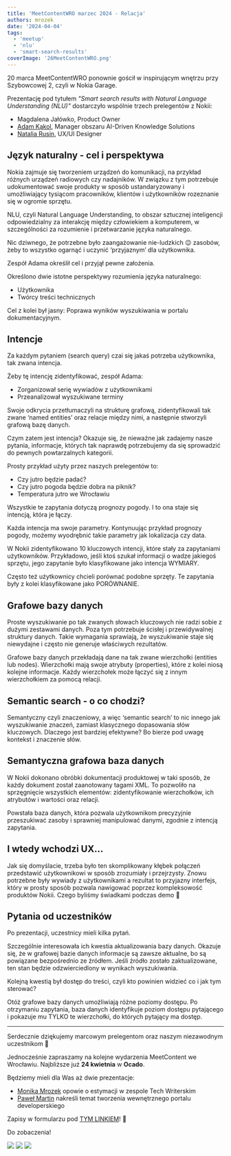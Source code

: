 ```yaml
---
title: 'MeetContentWRO marzec 2024 - Relacja'
authors: mrozek
date: '2024-04-04'
tags:
  - 'meetup'
  - 'nlu'
  - 'smart-search-results'
coverImage: '26MeetContentWRO.png'
---
```


20 marca MeetContentWRO ponownie gościł w inspirującym wnętrzu przy Szybowcowej 2, czyli w Nokia Garage. 

Prezentację pod tytułem *"Smart search results with Natural Language Understanding (NLU)"* dostarczyło wspólnie trzech prelegentów z Nokii:

<!--truncate-->


* Magdalena Jałówko, Product Owner
* [Adam Kąkol](https://www.linkedin.com/in/adam-kakol-14753b135/), Manager obszaru AI-Driven Knowledge Solutions
* [Natalia Rusin](https://www.linkedin.com/in/natalia-rusin-237930221/), UX/UI Designer

## Język naturalny - cel i perspektywa

Nokia zajmuje się tworzeniem urządzeń do komunikacji, na przykład różnych urządzeń radiowych czy nadajników. W związku z tym potrzebuje udokumentować swoje produkty w sposób ustandaryzowany i umożliwiający tysiącom pracowników, klientów i użytkowników rozeznanie się w ogromie sprzętu.

NLU, czyli Natural Language Understanding, to obszar sztucznej inteligencji odpowiedzialny za interakcję między człowiekiem a komputerem, w szczególności za rozumienie i przetwarzanie języka naturalnego.

Nic dziwnego, że potrzebne było zaangażowanie nie-ludzkich 😉 zasobów, żeby to wszystko ogarnąć i uczynić ‘przyjaznym’ dla użytkownika. 

Zespół Adama określił cel i przyjął pewne założenia. 

Określono dwie istotne perspektywy rozumienia języka naturalnego:

* Użytkownika
* Twórcy treści technicznych

Cel z kolei był jasny: Poprawa wyników wyszukiwania w portalu dokumentacyjnym.

## Intencje

Za każdym pytaniem (search query) czai się jakaś potrzeba użytkownika, tak zwana intencja. 

Żeby tę intencję zidentyfikować, zespół Adama:

* Zorganizował serię wywiadów z użytkownikami
* Przeanalizował wyszukiwane terminy

Swoje odkrycia przetłumaczyli na strukturę grafową, zidentyfikowali tak zwane ‘named entities’ oraz relacje między nimi, a następnie stworzyli grafową bazę danych.

Czym zatem jest intencja? Okazuje się, że nieważne jak zadajemy nasze pytania, informacje, których tak naprawdę potrzebujemy da się sprowadzić do pewnych powtarzalnych kategorii. 

Prosty przykład użyty przez naszych prelegentów to:

* Czy jutro będzie padać?
* Czy jutro pogoda będzie dobra na piknik?
* Temperatura jutro we Wrocławiu

Wszystkie te zapytania dotyczą prognozy pogody. I to ona staje się intencją, która je łączy.

Każda intencja ma swoje parametry. Kontynuując przykład prognozy pogody, możemy wyodrębnić takie parametry jak lokalizacja czy data.

W Nokii zidentyfikowano 10 kluczowych intencji, które stały za zapytaniami użytkowników. Przykładowo, jeśli ktoś szukał informacji o wadze jakiegoś sprzętu, jego zapytanie było klasyfikowane jako intencja WYMIARY. 

Często też użytkownicy chcieli porównać podobne sprzęty. Te zapytania były z kolei klasyfikowane jako PORÓWNANIE.

## Grafowe bazy danych

Proste wyszukiwanie po tak zwanych słowach kluczowych nie radzi sobie z dużymi zestawami danych. Poza tym potrzebuje ścisłej i przewidywalnej struktury danych. Takie wymagania sprawiają, że wyszukiwanie staje się niewydajne i często nie generuje właściwych rezultatów. 

Grafowe bazy danych przekładają dane na tak zwane wierzchołki (entities lub nodes). Wierzchołki mają swoje atrybuty (properties), które z kolei niosą kolejne informacje. Każdy wierzchołek może łączyć się z innym wierzchołkiem za pomocą relacji. 

## Semantic search - o co chodzi? 

Semantyczny czyli znaczeniowy, a więc ‘semantic search’ to nic innego jak wyszukiwanie znaczeń, zamiast klasycznego dopasowania słów kluczowych. Dlaczego jest bardziej efektywne? Bo bierze pod uwagę kontekst i znaczenie słów.

## Semantyczna grafowa baza danych 

W Nokii dokonano obróbki dokumentacji produktowej w taki sposób, że każdy dokument został zaanotowany tagami XML. To pozwoliło na sprzęgnięcie wszystkich elementów: zidentyfikowanie wierzchołków, ich atrybutów i wartości oraz relacji. 

Powstała baza danych, która pozwala użytkownikom precyzyjnie przeszukiwać zasoby i sprawniej manipulować danymi, zgodnie z intencją zapytania. 

## I wtedy wchodzi UX...

Jak się domyślacie, trzeba było ten skomplikowany kłębek połączeń przedstawić użytkownikowi w sposób zrozumiały i przejrzysty.  Znowu potrzebne były wywiady z użytkownikami a rezultat to przyjazny interfejs, który w prosty sposób pozwala nawigować poprzez kompleksowość produktów Nokii. Czego byliśmy świadkami podczas demo 🤩


## Pytania od uczestników

Po prezentacji, uczestnicy mieli kilka pytań.

Szczególnie interesowała ich kwestia aktualizowania bazy danych. Okazuje się, że w grafowej bazie danych informacje są zawsze aktualne, bo są powiązane bezpośrednio ze źródłem. Jeśli źródło zostało zaktualizowane, ten stan będzie odzwierciedlony w wynikach wyszukiwania. 

Kolejną kwestią był dostęp do treści, czyli kto powinien widzieć co i jak tym sterować?

Otóż grafowe bazy danych umożliwiają różne poziomy dostępu. Po otrzymaniu zapytania, baza danych identyfikuje poziom dostępu pytającego i pokazuje mu TYLKO te wierzchołki, do których pytający ma dostęp. 

***

Serdecznie dziękujemy marcowym prelegentom oraz naszym niezawodnym uczestnikom 🙌 

Jednocześnie zapraszamy na kolejne wydarzenia MeetContent we Wrocławiu. Najbliższe już **24 kwietnia** w **Ocado**.

Będziemy mieli dla Was aż dwie prezentacje:

* [Monika Mrozek](https://www.linkedin.com/in/monika-mrozek/) opowie o estymacji w zespole Tech Writerskim 
* [Paweł Martin](https://www.linkedin.com/in/pawel-martin/) nakreśli temat tworzenia wewnętrznego portalu developerskiego


Zapisy w formularzu pod [TYM LINKIEM](https://forms.gle/EdBRk7avUJ8QHjre7)! 👋

Do zobaczenia! 

![](images/MC26.jpg) ![](images/MC26_2.jpg) ![](images/MC26_1.jpg)